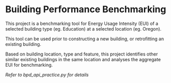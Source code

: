 # Building Performance Benchmarking

This project is a benchmarking tool for Energy Usage Intensity (EUI) of a selected building type (eg. Education) at a selected location 
(eg. Oregon).

This tool can be used prior to constructing a new building, or retrofitting an existing building.

Based on building location, type and feature, this project identifies other similar existing buildings in the same location and analyses the aggregate EUI for benchmarking.

_Refer to bpd_api_practice.py for details_






